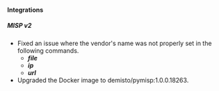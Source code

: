 
#### Integrations
##### MISP v2
- Fixed an issue where the vendor's name was not properly set in the following commands.
  - ***file***
  - ***ip***
  - ***url***
- Upgraded the Docker image to demisto/pymisp:1.0.0.18263.
